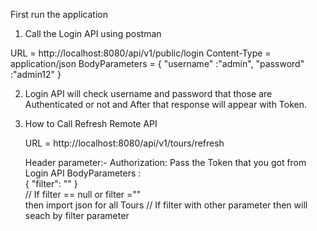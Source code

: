 First run the application 


1. Call the Login API using postman
 
 URL = http://localhost:8080/api/v1/public/login
 Content-Type = application/json
 BodyParameters = 
 { 
 	"username" :"admin",
	"password" :"admin12"
  }
  
2. Login API will check username and password that those are Authenticated or not and After that response will appear with Token.

3. How to Call Refresh Remote API
    
    URL = http://localhost:8080/api/v1/tours/refresh
    
    Header parameter:-
    		Authorization: Pass the Token that you got from Login API 
    BodyParameters :  
    {
	"filter": ""
     }  
     // If filter == null or filter =""   
     	then import json for all Tours
     // If filter with other parameter 
         then will seach by filter parameter 


  














 
